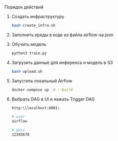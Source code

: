 Порядок действий

1. Создать инфраструктуру
    ```bash
    bash create_infra.sh
    ```

2. Заполнить креды в коде из файла airflow-sa.json
   
3. Обучить модель
    ```bash
    python3 train.py
    ```

4. Загрузить данные для инференса и модель в S3
    ```bash
    bash upload.sh
    ```

5. Запустить локальный Airflow
    ```bash
    docker-compose up -d --build
    ```

6. Выбрать DAG в UI и нажать Trigger DAG
   ```bash
   http:\\localhost:8001\
   
   # user
   airflow

   # pass
   12345678
   ```
